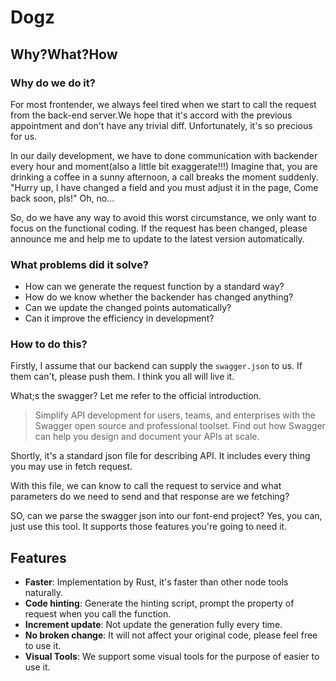 # Dogz

## Why?What?How

### Why do we do it?

For most frontender, we always feel tired when we start to call the request from the back-end server.We hope that it's accord with the previous appointment and don't have any trivial diff. Unfortunately, it's so precious for us.

In our daily development, we have to done communication with backender every hour and moment(also a little bit exaggerate!!!) Imagine that, you are drinking a coffee in a sunny afternoon, a call breaks the moment suddenly.  "Hurry up, I have changed a field and you must adjust it in the page, Come back soon, pls!" Oh, no...

So, do we have any way to avoid this worst circumstance, we only want to focus on the functional coding. If the request has been changed, please announce me and help me to update to the latest version automatically.



### What problems did it solve?

- How can we generate the request function by a standard way?
- How do we know whether the backender has changed anything?
- Can we update the changed points automatically?
- Can it improve the efficiency in development?



### How to do this?

Firstly, I assume that our backend can supply the `swagger.json` to us. If them can't, please push them. I think you all will live it.

What;s the swagger? Let me refer to the official introduction.

> Simplify API development for users, teams, and enterprises with the Swagger open source and professional toolset. Find out how Swagger can help you design and document your APIs at scale.

Shortly, it's a standard json file for describing API. It includes every thing you may use in fetch request.



With this file, we can know to call the request to service and what parameters do we need to send and that response are we fetching?



SO, can we parse the swagger json into our font-end project? Yes, you can, just use this tool. It supports those features you're going to need it.



## Features

- **Faster**: Implementation by Rust, it's faster than other node tools naturally.
- **Code hinting**: Generate the hinting script, prompt the property of request when you call the function.
- **Increment update**: Not update the generation fully every time.
- **No broken change**: It will not affect your original code, please feel free to use it.
- **Visual Tools**: We support some visual tools for the purpose of easier to use it.